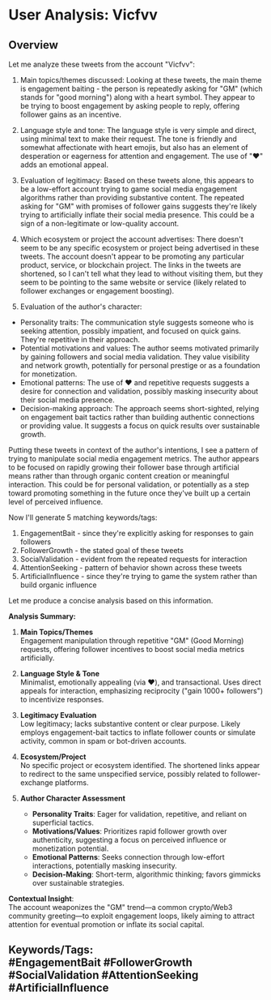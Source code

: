 # User Analysis: Vicfvv

## Overview

<think>
Let me analyze these tweets from the account "Vicfvv":

1. Main topics/themes discussed:
Looking at these tweets, the main theme is engagement baiting - the person is repeatedly asking for "GM" (which stands for "good morning") along with a heart symbol. They appear to be trying to boost engagement by asking people to reply, offering follower gains as an incentive.

2. Language style and tone:
The language style is very simple and direct, using minimal text to make their request. The tone is friendly and somewhat affectionate with heart emojis, but also has an element of desperation or eagerness for attention and engagement. The use of "❤️" adds an emotional appeal.

3. Evaluation of legitimacy:
Based on these tweets alone, this appears to be a low-effort account trying to game social media engagement algorithms rather than providing substantive content. The repeated asking for "GM" with promises of follower gains suggests they're likely trying to artificially inflate their social media presence. This could be a sign of a non-legitimate or low-quality account.

4. Which ecosystem or project the account advertises:
There doesn't seem to be any specific ecosystem or project being advertised in these tweets. The account doesn't appear to be promoting any particular product, service, or blockchain project. The links in the tweets are shortened, so I can't tell what they lead to without visiting them, but they seem to be pointing to the same website or service (likely related to follower exchanges or engagement boosting).

5. Evaluation of the author's character:
- Personality traits: The communication style suggests someone who is seeking attention, possibly impatient, and focused on quick gains. They're repetitive in their approach.
- Potential motivations and values: The author seems motivated primarily by gaining followers and social media validation. They value visibility and network growth, potentially for personal prestige or as a foundation for monetization.
- Emotional patterns: The use of ❤️ and repetitive requests suggests a desire for connection and validation, possibly masking insecurity about their social media presence.
- Decision-making approach: The approach seems short-sighted, relying on engagement bait tactics rather than building authentic connections or providing value. It suggests a focus on quick results over sustainable growth.

Putting these tweets in context of the author's intentions, I see a pattern of trying to manipulate social media engagement metrics. The author appears to be focused on rapidly growing their follower base through artificial means rather than through organic content creation or meaningful interaction. This could be for personal validation, or potentially as a step toward promoting something in the future once they've built up a certain level of perceived influence.

Now I'll generate 5 matching keywords/tags:
1. EngagementBait - since they're explicitly asking for responses to gain followers
2. FollowerGrowth - the stated goal of these tweets
3. SocialValidation - evident from the repeated requests for interaction
4. AttentionSeeking - pattern of behavior shown across these tweets
5. ArtificialInfluence - since they're trying to game the system rather than build organic influence

Let me produce a concise analysis based on this information.
</think>

**Analysis Summary:**

1. **Main Topics/Themes**  
   Engagement manipulation through repetitive "GM" (Good Morning) requests, offering follower incentives to boost social media metrics artificially.

2. **Language Style & Tone**  
   Minimalist, emotionally appealing (via ❤️), and transactional. Uses direct appeals for interaction, emphasizing reciprocity ("gain 1000+ followers") to incentivize responses.

3. **Legitimacy Evaluation**  
   Low legitimacy; lacks substantive content or clear purpose. Likely employs engagement-bait tactics to inflate follower counts or simulate activity, common in spam or bot-driven accounts.

4. **Ecosystem/Project**  
   No specific project or ecosystem identified. The shortened links appear to redirect to the same unspecified service, possibly related to follower-exchange platforms.

5. **Author Character Assessment**  
   - **Personality Traits**: Eager for validation, repetitive, and reliant on superficial tactics.  
   - **Motivations/Values**: Prioritizes rapid follower growth over authenticity, suggesting a focus on perceived influence or monetization potential.  
   - **Emotional Patterns**: Seeks connection through low-effort interactions, potentially masking insecurity.  
   - **Decision-Making**: Short-term, algorithmic thinking; favors gimmicks over sustainable strategies.  

**Contextual Insight**:  
The account weaponizes the "GM" trend—a common crypto/Web3 community greeting—to exploit engagement loops, likely aiming to attract attention for eventual promotion or inflate its social capital.

**Keywords/Tags**:  
#EngagementBait #FollowerGrowth #SocialValidation #AttentionSeeking #ArtificialInfluence
---
